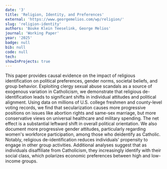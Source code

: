 ```yaml
---
date: '3'
title: 'Religion, Identity, and Preferences'
external: 'https://www.georgemelios.com/wp/religion/'
slug: 'religion-identity'
authors: 'Bouke Klein Teeselink, George Melios'
journal: 'Working Paper'
year: '2025'
badge: null
bib: null
code: null
tech:
showInProjects: true
---
```


This paper provides causal evidence on the impact of religious identification on political preferences, gender norms, societal beliefs, and group behavior. Exploiting clergy sexual abuse scandals as a source of exogenous variation in Catholicism, we demonstrate that religious de-identification leads to significant shifts in individual attitudes and political alignment. Using data on millions of U.S. college freshmen and county-level voting records, we find that secularization causes more progressive positions on issues like abortion rights and same-sex marriage, but more conservative views on universal healthcare and military spending. The net effect is a substantial leftward shift in overall political orientation. We also document more progressive gender attitudes, particularly regarding women's workforce participation, among those who deidentify as Catholic. Notably, religious de-identification reduces individuals' propensity to engage in other group activities. Additional analyses suggest that as individuals disaffiliate from Catholicism, they increasingly identify with their social class, which polarizes economic preferences between high and low-income groups.
